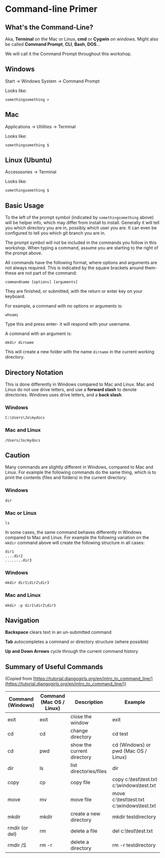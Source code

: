 # Command-line Primer

## What's the Command-Line?

Aka, **Terminal** on the Mac or Linux, **cmd** or **Cygwin** on windows. Might also be called **Command Prompt**, **CLI**, **Bash**, **DOS**...

We will call it the Command Prompt throughout this workshop.


## Windows

Start -> Windows System -> Command Prompt

Looks like:

    somethingsomething >

## Mac

Applications -> Utilities -> Terminal

Looks like:

    somethingsomething $

## Linux (Ubuntu)

Accesssories -> Terminal

Looks like:

    somethingsomething $

## Basic Usage

To the left of the prompt symbol (indicated by ```somethingsomething``` above) will be helper info, which may differ from install to install. Generally it will tell you which directory you are in, possibly which user you are. It can even be configured to tell you which git branch you are in. 

The prompt symbol will not be included in the commands you follow in this workshop. When typing a command, assume you are starting to the right of the prompt above. 

All commands have the following format, where options and arguments are not always required. This is indicated by the square brackets around them- these are not part of the command:

    commandname [options] [arguments]

They are finished, or submitted, with the return or enter key on your keyboard.

For example, a command with no options or arguments is:

    whoami

Type this and press enter- it will respond with your username.

A command with an argument is:

    mkdir dirname

This will create a new folder with the name ```dirname``` in the current working directory.

## Directory Notation

This is done differently in Windows compared to Mac and Linux. Mac and Linux do not use drive letters, and use a **forward slash** to denote directories. Windows uses drive letters, and a **back slash**.

### Windows

    C:\Users\Jo\mydocs

### Mac and Linux

    /Users/Jo/mydocs


## Caution

Many commands are slightly different in Windows, compared to Mac and Linux. For example the following commands do the same thing, which is to print the contents (files and folders) in the current directory:

### Windows

    dir

### Mac or Linux

    ls

In some cases, the same command behaves differently in Windows compared to Mac and Linux. For example the following variation on the ```mkdir``` command above will create the following structure in all cases:

    dir1
    ....dir2
    ........dir3

### Windows

    mkdir dir1\dir2\dir3

### Mac and Linux

    mkdir -p dir1\dir2\dir3

## Navigation

**Backspace** clears text in an un-submitted command

**Tab** autocompletes a command or directory structure (where possible)

**Up and Down Arrows** cycle through the current command history

## Summary of Useful Commands

(Copied from [https://tutorial.djangogirls.org/en/intro_to_command_line/](https://tutorial.djangogirls.org/en/intro_to_command_line/))

|Command (Windows)|Command (Mac OS / Linux)|Description |Example|
|-----------------|------------------------|------------|-------|
|exit             |exit                    |close the window  |  exit
|cd|  cd | change directory  |  cd test
|cd | pwd |show the current directory  |cd (Windows) or pwd (Mac OS / Linux)
|dir |ls | list directories/files | dir
|copy |   cp |copy file  | copy c:\test\test.txt c:\windows\test.txt
|move |   mv | move file  | move c:\test\test.txt c:\windows\test.txt
|mkdir |  mkdir  | create a new directory  |mkdir testdirectory
|rmdir (or del)|  rm | delete a file |  del c:\test\test.txt
|rmdir /S |   rm -r  | delete a directory | rm -r testdirectory



